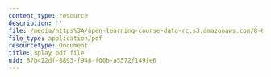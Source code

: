 ```yaml
---
content_type: resource
description: ''
file: /media/https%3A/open-learning-course-data-rc.s3.amazonaws.com/8-03sc-physics-iii-vibrations-and-waves-fall-2016/87b422df8893f948f00ba5572f149fe6_cektQp7QQhk.pdf
file_type: application/pdf
resourcetype: Document
title: 3play pdf file
uid: 87b422df-8893-f948-f00b-a5572f149fe6
---
```

